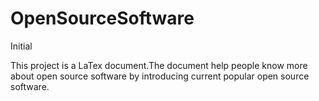 # OpenSourceSoftware
Initial

This project is a LaTex document.The document help people know more about open source software by introducing current
popular open source software.
